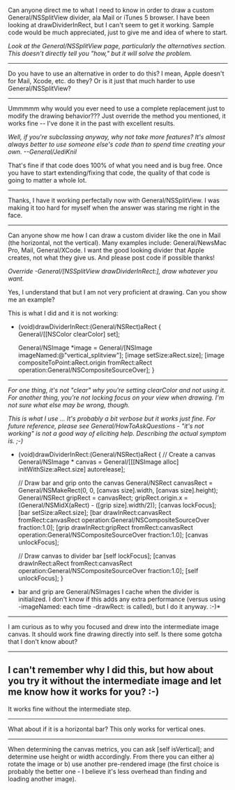 Can anyone direct me to what I need to know in order to draw a custom General/NSSplitView divider, ala Mail or iTunes 5 browser. I have been looking at drawDividerInRect, but I can't seem to get it working. Sample code would be much appreciated, just to give me and idea of where to start.

*Look at the General/NSSplitView page, particularly the alternatives section. This doesn't directly tell you "how," but it will solve the problem.*

----

Do you have to use an alternative in order to do this? I mean, Apple doesn't for Mail, Xcode, etc. do they? Or is it just that much harder to use General/NSSplitView?

----

Ummmmm why would you ever need to use a complete replacement just to modify the drawing behavior???  Just override the method you mentioned, it works fine -- I've done it in the past with excellent results.

*Well, if you're subclassing anyway, why not take more features? It's almost always better to use someone else's code than to spend time creating your own. --General/JediKnil*

That's fine if that code does 100% of what you need and is bug free. Once you have to start extending/fixing that code, the quality of that code is going to matter a whole lot.

----

Thanks, I have it working perfectally now with General/NSSplitView. I was making it too hard for myself when the answer was staring me right in the face.

----

Can anyone show me how I can draw a custom divider like the one in Mail (the horizontal, not the vertical). Many examples include: General/NewsMac Pro, Mail, General/XCode. I want the good looking divider that Apple creates, not what they give us. And please post code if possible thanks!

*Override -General/[NSSplitView drawDividerInRect:], draw whatever you want.*

Yes, I understand that but I am not very proficient at drawing. Can you show me an example?

This is what I did and it is not working:

    
- (void)drawDividerInRect:(General/NSRect)aRect
{	
	General/[[NSColor clearColor] set];
	
	General/NSImage *image = General/[NSImage imageNamed:@"vertical_splitview"];
	[image setSize:aRect.size];
	[image compositeToPoint:aRect.origin
				   fromRect:aRect
				  operation:General/NSCompositeSourceOver];
}


----

*For one thing, it's not "clear" why you're setting clearColor and not using it. For another thing, you're not locking focus on your view when drawing. I'm not sure what else may be wrong, though.*

*This is what I use ... It's probably a bit verbose but it works just fine. For future reference, please see General/HowToAskQuestions - "it's not working" is not a good way of eliciting help. Describing the actual symptom is. ;-)*

    

- (void)drawDividerInRect:(General/NSRect)aRect
{
	// Create a canvas
	General/NSImage * canvas = General/[[[NSImage alloc] initWithSize:aRect.size] autorelease];
	
	// Draw bar and grip onto the canvas
	General/NSRect canvasRect = General/NSMakeRect(0, 0, [canvas size].width, [canvas size].height);
	General/NSRect gripRect = canvasRect;
	gripRect.origin.x = (General/NSMidX(aRect) - ([grip size].width/2));
	[canvas lockFocus];
	[bar setSize:aRect.size];
	[bar drawInRect:canvasRect fromRect:canvasRect operation:General/NSCompositeSourceOver fraction:1.0];
	[grip drawInRect:gripRect fromRect:canvasRect operation:General/NSCompositeSourceOver fraction:1.0];
	[canvas unlockFocus];
	
	// Draw canvas to divider bar
	[self lockFocus];
	[canvas drawInRect:aRect fromRect:canvasRect operation:General/NSCompositeSourceOver fraction:1.0];
	[self unlockFocus];
}



*    bar and     grip are General/NSImages I cache when the  divider is initialized. I don't know if this adds any extra performance (versus using     -imageNamed: each time     -drawRect: is called), but I do it anyway. :-)*

----

I am curious as to why you focused and drew into the intermediate image     canvas.  It should work fine drawing directly into     self.  Is there some gotcha that I don't know about?

----
I can't remember why I did this, but how about you try it without the intermediate image and let me know how it works for you? :-)
----
It works fine without the intermediate step.

----

What about if it is a horizontal bar? This only works for vertical ones.


----

 When determining the canvas metrics, you can ask     [self isVertical]; and determine use height or width accordingly. From there you can either a) rotate the image or b) use another pre-rendered image (the first choice is probably the better one - I believe it's less overhead than finding and loading another image).